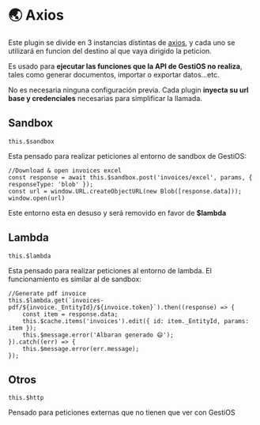 
# 🌏 Axios

Este plugin se divide en 3 instancias distintas de [axios](https://github.com/axios/axios), y cada uno se utilizará en funcion del destino al que vaya dirigido la peticion.

Es usado para **ejecutar las funciones que la API de GestiOS no realiza**, tales como generar documentos, importar o exportar datos...etc.

No es necesaria ninguna configuración previa. Cada plugin **inyecta su url base y credenciales** necesarias para simplificar la llamada.

## Sandbox
```this.$sandbox```

Esta pensado para realizar peticiones al entorno de sandbox de GestiOS:

``` js{2}
//Download & open invoices excel
const response = await this.$sandbox.post('invoices/excel', params, { responseType: 'blob' });
const url = window.URL.createObjectURL(new Blob([response.data]));
window.open(url)
```

<alert>Este entorno esta en desuso y será removido en favor de **$lambda**</alert>

## Lambda
```this.$lambda```

Esta pensado para realizar peticiones al entorno de lambda. El funcionamiento es similar al de sandbox:

``` js{2}
//Generate pdf invoice
this.$lambda.get(`invoices-pdf/${invoice._EntityId}/${invoice.token}`).then((response) => {
	const item = response.data;
	this.$cache.items('invoices').edit({ id: item._EntityId, params: item });
	this.$message.error('Albaran generado 😄');
}).catch((err) => {
	this.$message.error(err.message);
});
```

## Otros
```this.$http```

Pensado para peticiones externas que no tienen que ver con GestiOS
